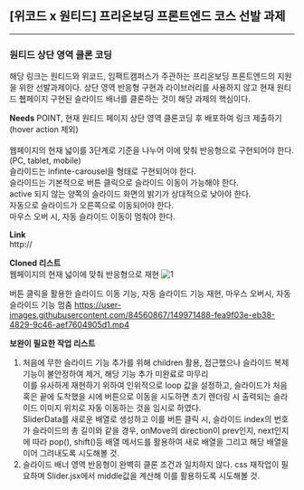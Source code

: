 ## [위코드 x 원티드] 프리온보딩 프론트엔드 코스 선발 과제
-----
### 원티드 상단 영역 클론 코딩
해당 링크는 원티드와 위코드, 임팩트캠퍼스가 주관하는 프리온보딩 프론트엔드의 지원을 위한 선발과제이다.
상단 영역 반응형 구현과 라이브러리를 사용하지 않고 현재 원티드 췝페이지 구현된 슬라이드 배너를 클론하는 것이 해당 과제의 핵심이다.

<b>Needs</b>
POINT, 현재 원티드 페이지 상단 영역 클론코딩 후 배포하여 링크 제출하기(hover action 제외)<br/><br/>
웹페이지의 현재 넓이를 3단계로 기준을 나누어 이에 맞춰 반응형으로 구현되어야 한다.(PC, tablet, mobile)<br/>
슬라이드는 infinte-carousel을 형태로 구현되어야 한다.<br/>
슬라이드는 기본적으로 버튼 클릭으로 슬라이드 이동이 가능해야 한다.<br/>
active 되지 않는 양쪽의 슬라이드 화면의 밝기가 상대적으로 낮아야 한다.<br/>
자동으로 슬라이드가 오른쪽으로 이동되어야 한다.<br/>
마우스 오버 시, 자동 슬라이드 이동이 멈춰야 한다.<br/>

<b>Link</b><br/>
http://

<b>Cloned 리스트</b><br/>
웹페이지의 현재 넓이에 맞춰 반응형으로 재현
![1](https://user-images.githubusercontent.com/84560867/149968716-e1e173e5-6bee-424e-94e3-633f3493b91c.png)

버튼 클릭을 활용한 슬라이드 이동 기능, 자동 슬라이드 기능 재현, 마우스 오버시, 자동 슬라이드 기능 멈춤
https://user-images.githubusercontent.com/84560867/149971488-fea9f03e-eb38-4829-9c46-aef7604905d1.mp4

<b>보완이 필요한 작업 리스트</b>
1. 처음에 무한 슬라이드 기능 추가를 위해 children 활용, 접근했으나 슬라이드 복제 기능이 불안정하여 제거, 해당 기능 추가 미완료로 마무리<br/>
이를 유사하게 재현하기 위하여 인위적으로 loop 값을 설정하고, 슬라이드가 처음 혹은 끝에 도착했을 시에 버튼으로 이동을 시도하면 초기 렌더링 시 출력되는 슬라이드 이미지 위치로 자동 이동하는 것을 임시로 하였다.<br/>
SliderData를 새로운 배열로 생성하고 이를 버튼 클릭 시, 슬라이드 index의 번호가 슬라이드의 총 길이와 같을 경우, onMove의 direction이 prev인지, next인지에 따라 pop(), shift()등 배열 메서드를 활용하여 새로 배열을 그리고 해당 배열을 이어 그려내도록 시도해볼 것.<br/>
2. 슬라이드 배너 영역 반응형이 완벽히 클론 조건과 일치하지 않다. css 재작업이 필요하며 Slider.jsx에서 middle값을 계산해 이를 활용하도록 시도해볼 것.<br/>
